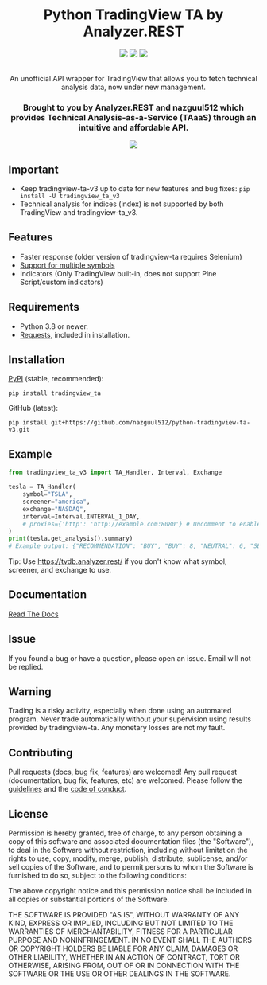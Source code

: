 <h1 align="center">Python TradingView TA by Analyzer.REST</h1>
<div align="center">
  <img src="https://img.shields.io/readthedocs/python-tradingview-ta/latest?style=for-the-badge" />
  <img src="https://img.shields.io/github/license/nazguul512/python-tradingview-ta-v3?style=for-the-badge" />
  <img src="https://img.shields.io/pypi/v/tradingview-ta-v3?style=for-the-badge" />
</div>
<br>
<div align="center">
  <p>An unofficial API wrapper for TradingView that allows you to fetch technical analysis data, now under new management.</p>
  <h3>Brought to you by Analyzer.REST and nazguul512 which provides Technical Analysis-as-a-Service (TAaaS) through an intuitive and affordable API.</h3>
  <img src="https://raw.githubusercontent.com/nazguul512/python-tradingview-ta-v3/main/images/tradingview.png" />
</div>

## Important
 - Keep tradingview-ta-v3 up to date for new features and bug fixes: `pip install -U tradingview_ta_v3`
 - Technical analysis for indices (index) is not supported by both TradingView and tradingview-ta_v3.
 
## Features
* Faster response (older version of tradingview-ta requires Selenium)
* [Support for multiple symbols](https://python-tradingview-ta.readthedocs.io/en/latest/usage.html#retrieving-multiple-analysis)
* Indicators (Only TradingView built-in, does not support Pine Script/custom indicators)


## Requirements
 - Python 3.8 or newer.
 - [Requests](https://pypi.org/project/requests/), included in installation.
 
## Installation
 [PyPI](https://pypi.org/project/tradingview-ta-v3/) (stable, recommended):
 
```pip install tradingview_ta```

 GitHub (latest):
 
```pip install git+https://github.com/nazguul512/python-tradingview-ta-v3.git```


## Example
```python
from tradingview_ta_v3 import TA_Handler, Interval, Exchange

tesla = TA_Handler(
    symbol="TSLA",
    screener="america",
    exchange="NASDAQ",
    interval=Interval.INTERVAL_1_DAY,
    # proxies={'http': 'http://example.com:8080'} # Uncomment to enable proxy (replace the URL).
)
print(tesla.get_analysis().summary)
# Example output: {"RECOMMENDATION": "BUY", "BUY": 8, "NEUTRAL": 6, "SELL": 3}
```

Tip: Use https://tvdb.analyzer.rest/ if you don't know what symbol, screener, and exchange to use.

## Documentation
 [Read The Docs](https://python-tradingview-ta.readthedocs.io)

## Issue
 If you found a bug or have a question, please open an issue. Email will not be replied.
  
## Warning
 Trading is a risky activity, especially when done using an automated program. Never trade automatically without your supervision using results provided by tradingview-ta. Any monetary losses are not my fault.

## Contributing
 Pull requests (docs, bug fix, features) are welcomed! Any pull request (documentation, bug fix, features, etc) are welcomed. Please follow the [guidelines](https://github.com/nazguul512/python-tradingview-ta-v3/blob/main/CONTRIBUTING.md) and the [code of conduct](https://github.com/nazguul512/python-tradingview-ta-v3/blob/main/CODE_OF_CONDUCT.md).
 
## License
 Permission is hereby granted, free of charge, to any person obtaining a copy of this software and associated documentation files (the "Software"), to deal in the Software without restriction, including without limitation the rights to use, copy, modify, merge, publish, distribute, sublicense, and/or sell copies of the Software, and to permit persons to whom the Software is furnished to do so, subject to the following conditions:

 The above copyright notice and this permission notice shall be included in all copies or substantial portions of the Software.

 THE SOFTWARE IS PROVIDED "AS IS", WITHOUT WARRANTY OF ANY KIND, EXPRESS OR IMPLIED, INCLUDING BUT NOT LIMITED TO THE WARRANTIES OF MERCHANTABILITY, FITNESS FOR A PARTICULAR PURPOSE AND NONINFRINGEMENT. IN NO EVENT SHALL THE AUTHORS OR COPYRIGHT HOLDERS BE LIABLE FOR ANY CLAIM, DAMAGES OR OTHER LIABILITY, WHETHER IN AN ACTION OF CONTRACT, TORT OR OTHERWISE, ARISING FROM, OUT OF OR IN CONNECTION WITH THE SOFTWARE OR THE USE OR OTHER DEALINGS IN THE SOFTWARE.
